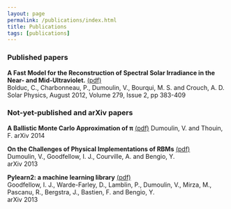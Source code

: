 ```yaml
---
layout: page
permalink: /publications/index.html
title: Publications
tags: [publications]
---
```


### Published papers

**A Fast Model for the Reconstruction of Spectral Solar Irradiance in the Near-
and Mid-Ultraviolet.** [(pdf)](http://link.springer.com/content/pdf/10.1007%2Fs11207-012-0019-4.pdf)  
Bolduc, C.,  Charbonneau, P., Dumoulin, V., Bourqui, M. S. and Crouch, A. D.  
Solar Physics, August 2012, Volume 279, Issue 2, pp 383-409

### Not-yet-published and arXiv papers

**A Ballistic Monte Carlo Approximation of π** [(pdf)](http://arxiv.org/pdf/1404.1499.pdf)
Dumoulin, V. and Thouin, F.
arXiv 2014

**On the Challenges of Physical Implementations of RBMs** [(pdf)](http://arxiv.org/pdf/1312.5258v1.pdf)  
Dumoulin, V., Goodfellow, I. J., Courville, A. and Bengio, Y.  
arXiv 2013

**Pylearn2: a machine learning library** [(pdf)](http://arxiv.org/pdf/1308.4214v1.pdf)  
Goodfellow, I. J., Warde-Farley, D., Lamblin, P., Dumoulin, V., Mirza, M.,
Pascanu, R., Bergstra, J., Bastien, F. and Bengio, Y.  
arXiv 2013
